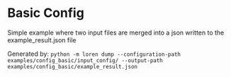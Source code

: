 # Basic Config

Simple example where two input files are merged into a json written to
the example_result.json file

Generated by:
`python -m loren dump --configuration-path examples/config_basic/input_config/ --output-path examples/config_basic/example_result.json`
